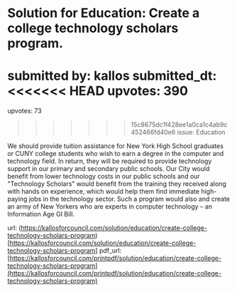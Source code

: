 # Solution for Education: Create a college technology scholars program. #

submitted by: kallos
submitted_dt: 
<<<<<<< HEAD
upvotes: 390
=======
upvotes: 73
>>>>>>> 15c8675dc1f428ee1a0ca1c4ab9c452466fd40e6
issue: Education

We should provide tuition assistance for New York High School graduates or CUNY college students who wish to earn a degree in the computer and technology field. In return, they will be required to provide technology support in our primary and secondary public schools. Our City would benefit from lower technology costs in our public schools and our "Technology Scholars" would benefit from the training they received along with hands on experience, which would help them find immediate high-paying jobs in the technology sector. Such a program would also and create an army of New Yorkers who are experts in computer technology – an Information Age GI Bill.

url: (https://kallosforcouncil.com/solution/education/create-college-technology-scholars-program)[https://kallosforcouncil.com/solution/education/create-college-technology-scholars-program]
pdf_url: [https://kallosforcouncil.com/printpdf/solution/education/create-college-technology-scholars-program](https://kallosforcouncil.com/printpdf/solution/education/create-college-technology-scholars-program)